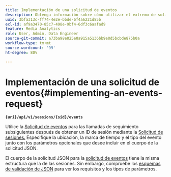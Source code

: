 ```yaml
---
title: Implementación de una solicitud de eventos
description: Obtenga información sobre cómo utilizar el extremo de solicitud de eventos para todas las llamadas de seguimiento subsiguientes después de obtener un ID de sesión
uuid: 3bfa313c-ff74-4e2e-bbde-6f4a6221d85b
exl-id: af9a3470-85c7-498e-9bf4-6df3c6aafad9
feature: Media Analytics
role: User, Admin, Data Engineer
source-git-commit: a73ba98e025e0a915a5136bb9e0d5bcbde875b0a
workflow-type: tm+mt
source-wordcount: '99'
ht-degree: 80%

---
```


# Implementación de una solicitud de eventos{#implementing-an-events-request}

**`{uri}/api/v1/sessions/{sid}/events`**

Utilice la [Solicitud de eventos](../mc-api-ref/mc-api-events-req.md) para las llamadas de seguimiento subsiguientes después de obtener un ID de sesión mediante la [Solicitud de sesiones.](../mc-api-ref/mc-api-sessions-req.md) Especifique la ubicación, la marca de tiempo y el tipo del evento junto con los parámetros opcionales que desee incluir en el cuerpo de la solicitud JSON.

El cuerpo de la solicitud JSON para la [solicitud de eventos](../mc-api-ref/mc-api-events-req.md) tiene la misma estructura que la de las sesiones. Sin embargo, compruebe los [esquemas de validación de JSON](../mc-api-ref/mc-api-json-validation.md) para ver los requisitos y los tipos de parámetros.
